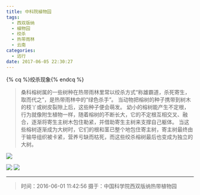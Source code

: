 ```yaml
---
title: 中科院植物园
tags:
  - 西双版纳
  - 植物园
  - 绞杀
  - 热带雨林
  - 云南
categories:
  - 远行
date: 2017-06-05 22:30:27
---
```


{% cq %}绞杀现象{% endcq %}

> 桑科榕树属的一些树种在热带雨林里常以绞杀方式“称雄霸道，杀死寄生，取而代之”，是热带雨林中的“绿色杀手”。
> 当动物把榕树的种子携带到树木的枝丫或树皮裂隙上后，这些种子便会萌发。
> 幼小的榕树能产生不定根，行为就像附生植物一样，随着榕树的不断长大，它的不定根互相交叉、融合，逐渐将寄生主树木包住勒紧，并借助寄生主树来支撑自己躯体。
> 当这些榕树逐渐成为大树时，它们的根和茎已整个地包住寄主树，寄主树最终由于输导组织被卡紧，营养亏缺而枯死，而这些绞杀榕树最后也变成为独立的大树。

![](/images/Photography/Arboretum_1.jpg)

<!-- more -->

![](/images/Photography/Arboretum_2.jpg)
![](/images/Photography/Arboretum_3.jpg)

---

> 时间：2016-06-01 11:42:56
> 摄于：中国科学院西双版纳热带植物园

